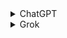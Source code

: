 <details><summary>ChatGPT</summary>

『ライブラリの公式READ MEみたいな簡単な英語例文を出題してほしい
3行ぐらいでお願い
日本語訳で回答するからチェックして
解答は後で日本語解説付きでお願い』

---

承知いたしました。では次の英文です。

---

**英文：**

```text
Add this plugin to extend your application's logging features.  
It provides colorful output and log filtering.  
To enable it, include it in your configuration file.
```

---

こちらを日本語に訳してください。
訳文を拝見したあと、正解例と日本語での解説をお伝えいたします。

---

『このプラグインを追加してあなたのアプリケーションのログ機能をextendしましょう
カラフルな出力とログフィルタリングを提供します
enableにしたければ設定ファイルに書き込んでください』

---

ありがとうございます。とてもよく読めています。
では、自然な日本語に整えた正解例と文法・語彙の解説をお伝えいたします。

---

### ✅ **正解例（自然な訳）**

このプラグインを追加すると、アプリケーションのログ機能を拡張できます。
カラフルな出力やログのフィルタリング機能を提供します。
有効化するには、設定ファイルに追加してください。

---

### 💡 **解説**

* **extend**：「extend」は「拡張する」と訳すのが一般的です。英語のまま残さず、「機能を拡張する」と自然に訳すとREADME風になります。
* **colorful output**：「カラフルな出力」は直訳で問題ありません。CLIツールなどでは「色付きのログ出力」とも言えます。
* **log filtering**：「ログフィルタリング」はそのまま使える専門語です。
* **To enable it, include it in your configuration file.**

  * 「enableにする」ではなく「有効化する」と訳すと自然です。
  * “include it” は「書き込む」より「追加する」「含める」のほうが一般的です。

</details>

<details><summary>Grok</summary>

『ライブラリの公式READ MEみたいな簡単な英語例文を出題してほしい
3行ぐらいでお願い
日本語訳で回答するからチェックして
解答は後で日本語解説付きでお願い』

---

### 出題: ライブラリの公式READMEの簡単な英語例文 (3行)

```
# SecureVault
A robust library for encrypting sensitive data securely.  
Implement it today with our clear and concise documentation.
```

### 指示
上記の英語例文を日本語に翻訳してください。翻訳後、私があなたの解答をチェックし、日本語解説付きでフィードバックを提供します。

---

**注意**:  
- 翻訳は自然で正確な日本語を目指してください。  
- 回答を投稿していただければ、すぐにチェックします！

---

『# SecureVault
機密データを安全にencryptingするためのrobustライブラリです
今日から明瞭でconciseなドキュメントと一緒にimplementしましょう』

---

### あなたの翻訳

```
# SecureVault
機密データを安全にencryptingするためのrobustライブラリです
今日から明瞭でconciseなドキュメントと一緒にimplementしましょう
```

### チェックとフィードバック

#### 全体評価
あなたの翻訳は、原文の意味を大部分で捉えており、特にライブラリ名や呼びかけのトーンは適切に再現されています。ただし、いくつかの点で英語が日本語に翻訳されずに残っており、自然な日本語としての完成度を高める余地があります。また、原文のニュアンスや技術的な正確さをさらに反映することで、よりプロフェッショナルな翻訳に近づけられます。以下に詳細なチェックと解説を提供します。

---

#### 1行目のチェック
**原文**: `# SecureVault`  
**あなたの翻訳**: `# SecureVault`

**評価**:  
ライブラリ名の「# SecureVault」をそのまま残しているのは適切です。READMEのヘッダー部分は通常翻訳せず、ライブラリ名をそのまま記載するため、この部分は問題ありません。

**改善案**:  
なし。原文通りで適切です。

---

#### 2行目のチェック
**原文**: `A robust library for encrypting sensitive data securely.`  
**あなたの翻訳**: `機密データを安全にencryptingするためのrobustライブラリです`

**評価**:  
この翻訳は原文の意味をほぼ捉えていますが、以下の点で改善の余地があります：
- 「sensitive data」を「機密データ」と訳したのは適切で、技術文脈で自然な表現です。
- 「securely」を「安全に」と訳し、原文のニュアンスを正確に反映しています。
- しかし、「encrypting」が「encrypting」のまま英語で残されており、日本語として不自然です。技術ドキュメントでは「暗号化する」と訳すのが一般的で、動名詞の「encrypting」は「暗号化するための」と訳すと文脈に合います。
- 「robust」も英語のまま残されており、日本語の「堅牢な」や「強力な」といった訳語を使うことで、より自然で読みやすくなります。
- 「A robust library」の「A」が翻訳で「この」とされていますが、文脈上問題はないものの、「robust」を訳すことでライブラリの特徴がより明確になります。

**改善案**:  
「機密データを安全に暗号化するための堅牢なライブラリです」  
このように、「encrypting」を「暗号化するための」、「robust」を「堅牢な」と訳すことで、原文の意味と技術的なニュアンスを正確に伝えます。

---

#### 3行目のチェック
**原文**: `Implement it today with our clear and concise documentation.`  
**あなたの翻訳**: `今日から明瞭でconciseなドキュメントと一緒にimplementしましょう`

**評価**:  
この翻訳は原文の呼びかけのトーンをよく捉えており、「今日から」「ましょう」という表現でアクションを促す意図が伝わっています。ただし、以下の点が改善の余地です：
- 「clear」を「明瞭で」と訳したのは適切で、日本語として自然です。
- しかし、「concise」が「conciseな」と英語のまま残されており、日本語として不自然です。「簡潔な」と訳すことで、ドキュメントの特徴（簡潔さ）が明確になります。
- 「implement」も英語のまま残されており、「実装する」と訳すと技術者にとって自然でわかりやすい表現になります。
- 「our」が翻訳で省略されていますが、文脈上「私たちの」と明示しなくても意味は通じます。ただし、原文のニュアンスを忠実に再現するなら「私たちの」を加える選択肢もあります。

**改善案**:  
「今日から私たちの明瞭で簡潔なドキュメントを使って実装しましょう」  
このように、「concise」を「簡潔な」、「implement」を「実装する」と訳し、「our」を「私たちの」と反映することで、原文の意図をより忠実に再現できます。

---

### 改善後の翻訳例
以下は、原文の構造とニュアンスを忠実に再現した翻訳例です：

```
# SecureVault
機密データを安全に暗号化するための堅牢なライブラリです。
今日から私たちの明瞭で簡潔なドキュメントを使って実装しましょう。
```

---

### 日本語解説
1. **ライブラリ名の扱い**:  
   「# SecureVault」のように、READMEのヘッダー部分はライブラリ名を示すため、そのまま残すのが適切です。あなたの翻訳はこの点で正しい選択でした。

2. **技術用語の翻訳**:  
   - 「encrypting」は技術文脈で「暗号化する」と訳すのが一般的です。動名詞の「encrypting」は「暗号化するための」と訳すことで、文脈に自然に馴染みます。「encrypting」を英語のまま残すと、技術ドキュメントとしての読みやすさが損なわれます。
   - 「sensitive data」は「機密データ」と訳すのが適切で、あなたの翻訳はこの点で正確でした。
   - 「robust」は「堅牢な」や「強力な」と訳すことで、ライブラリの信頼性や耐久性を強調できます。英語のまま残すと、日本語の読者にとって意味が伝わりにくくなります。

3. **英語の混在について**:  
   「encrypting」「robust」「concise」「implement」を英語のまま残したのは、日本語翻訳として不完全です。技術ドキュメントでは、専門用語（例: 「API」「キャッシュ」など）はカタカナで残すことがありますが、動詞や形容詞は日本語に訳す方が自然です。特に「encrypting」や「implement」は動詞であり、「暗号化する」「実装する」と訳すことで動作が明確になります。

4. **「clear and concise」の翻訳**:  
   「clear and concise」はドキュメントの特徴を強調する表現で、「明瞭で簡潔な」と訳すのが自然です。「明瞭」は「clear」のわかりやすさを、「簡潔」は「concise」の簡潔さをそれぞれ反映します。あなたの「明瞭で」は適切でしたが、「concise」を英語のまま残したため、改善が必要です。

5. **呼びかけのトーン**:  
   「Implement it today」はユーザーに行動を促す強い呼びかけです。「今日から」「ましょう」という訳は、このトーンをうまく再現しており、親しみやすく行動を促す表現として成功しています。

6. **丁寧さのバランス**:  
   READMEは技術者向けに書かれますが、親しみやすさとプロフェッショナルなトーンのバランスが重要です。あなたの翻訳は「です」「ましょう」を使い、丁寧でありながら軽快な印象を与えており、この点で適切です。

---

### 最終コメント
あなたの翻訳は、ライブラリ名や呼びかけのトーンを適切に捉えており、特に3行目の「今日から」「ましょう」は原文の意図をよく反映しています。ただし、英語の混在（「encrypting」「robust」「concise」「implement」）が日本語としての自然さを損なっています。改善案を参考に、すべての語を日本語に訳すことで、よりプロフェッショナルで読みやすい翻訳になります。  
別の問題をご希望の場合は、遠慮なくお知らせください！

</details>
